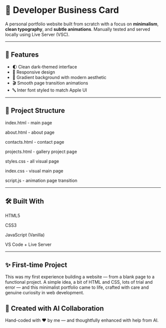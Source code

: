 # 💼 Developer Business Card

A personal portfolio website built from scratch with a focus on **minimalism**, **clean typography**, and **subtle animations**. Manually tested and served locally using Live Server (VSC).

---

## 🧠 Features

- 🌓 Clean dark-themed interface
- 📱 Responsive design
- 🌈 Gradient background with modern aesthetic
- 🎬 Smooth page transition animations
- 🔤 Inter font styled to match Apple UI

---

## 📁 Project Structure

index.html - main page

about.html - about page

contacts.html - contact page

projects.html - gallery project page

styles.css - all visual page

index.css - visual main page

script.js - animation page transition


---

## 🛠️ Built With

HTML5

CSS3

JavaScript (Vanilla)

VS Code + Live Server

---

## ✨ First-time Project

This was my first experience building a website — from a blank page to a functional project. A simple idea, a bit of HTML and CSS, lots of trial and error — and this minimalist portfolio came to life, crafted with care and genuine curiosity in web development.

## 🤖 Created with AI Collaboration

Hand-coded with ❤️ by me — and thoughtfully enhanced with help from AI.




